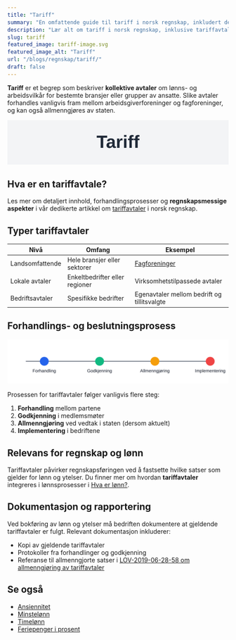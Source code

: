 ```yaml
---
title: "Tariff"
summary: "En omfattende guide til tariff i norsk regnskap, inkludert definisjon av tariffavtaler, betydning for lønn, allmenngjøring og dokumentasjonskrav."
description: "Lær alt om tariff i norsk regnskap, inklusive tariffavtaler, allmenngjøring, og betydning for lønnsnivå og arbeidsvilkår."
slug: tariff
featured_image: tariff-image.svg
featured_image_alt: "Tariff"
url: "/blogs/regnskap/tariff/"
draft: false
---
```


**Tariff** er et begrep som beskriver **kollektive avtaler** om lønns- og arbeidsvilkår for bestemte bransjer eller grupper av ansatte. Slike avtaler forhandles vanligvis fram mellom arbeidsgiverforeninger og fagforeninger, og kan også allmenngjøres av staten.

![Tariff](tariff-image.svg)

## Hva er en tariffavtale?

Les mer om detaljert innhold, forhandlingsprosesser og **regnskapsmessige aspekter** i vår dedikerte artikkel om [tariffavtaler](/blogs/regnskap/tariffavtale "Hva er en Tariffavtale? En Komplett Guide til Tariffavtaler") i norsk regnskap.

## Typer tariffavtaler

| Nivå                   | Omfang                        | Eksempel                          |
|------------------------|-------------------------------|-----------------------------------|
| Landsomfattende        | Hele bransjer eller sektorer  | [Fagforeninger](/blogs/regnskap/hva-er-fagforening "Hva er Fagforening? En Guide til Fagforening") |
| Lokale avtaler         | Enkeltbedrifter eller regioner| Virksomhetstilpassede avtaler     |
| Bedriftsavtaler        | Spesifikke bedrifter          | Egenavtaler mellom bedrift og tillitsvalgte |

## Forhandlings- og beslutningsprosess

![Tariffforhandlingsprosess](tariff-timeline.svg)

Prosessen for tariffavtaler følger vanligvis flere steg:

1. **Forhandling** mellom partene
2. **Godkjenning** i medlemsmøter
3. **Allmenngjøring** ved vedtak i staten (dersom aktuelt)
4. **Implementering** i bedriftene

## Relevans for regnskap og lønn

Tariffavtaler påvirker regnskapsføringen ved å fastsette hvilke satser som gjelder for lønn og ytelser. Du finner mer om hvordan **tariffavtaler** integreres i lønnsprosesser i [Hva er lønn?](/blogs/regnskap/hva-er-lonn "Hva er lønn? Komplett Guide til Lønn i Regnskap").

## Dokumentasjon og rapportering

Ved bokføring av lønn og ytelser må bedriften dokumentere at gjeldende tariffavtaler er fulgt. Relevant dokumentasjon inkluderer:

* Kopi av gjeldende tariffavtaler
* Protokoller fra forhandlinger og godkjenning
* Referanse til allmenngjorte satser i [LOV-2019-06-28-58 om allmenngjøring av tariffavtaler](/blogs/regnskap/hva-er-allmenngjoringsloven "Hva er Allmenngjøringsloven?")

## Se også

* [Ansiennitet](/blogs/regnskap/ansiennitet "Ansiennitet i Norsk Regnskap")
* [Minstelønn](/blogs/regnskap/minstelonn "Minstelønn i Regnskap")
* [Timelønn](/blogs/regnskap/hva-er-timelonn "Hva er Timelønn? Guide til Timelønn og Overtid")
* [Feriepenger i prosent](/blogs/regnskap/feriepenger-i-prosent "Feriepenger i Prosent: Satser, Beregning og Regnskapsføring")
